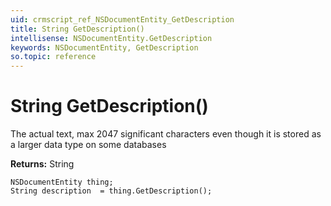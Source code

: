 ```yaml
---
uid: crmscript_ref_NSDocumentEntity_GetDescription
title: String GetDescription()
intellisense: NSDocumentEntity.GetDescription
keywords: NSDocumentEntity, GetDescription
so.topic: reference
---
```


# String GetDescription()

The actual text, max 2047 significant characters even though it is stored as a larger data type on some databases

**Returns:** String

```crmscript
NSDocumentEntity thing;
String description  = thing.GetDescription();
```

